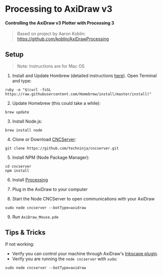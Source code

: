 # Processing to AxiDraw v3
#### Controlling the AxiDraw v3 Plotter with Processing 3

> Based on project by Aaron Koblin: https://github.com/koblin/AxiDrawProcessing


## Setup
> Note: Instructions are for Mac OS

1. Install and Update Hombrew (detailed instructions [here](http://blog.teamtreehouse.com/install-node-js-npm-mac)). Open Terminal and type:
```
ruby -e "$(curl -fsSL https://raw.githubusercontent.com/Homebrew/install/master/install)"
```
2. Update Homebrew (this could take a while):
```
brew update
```
3. Install Node.js:
```
brew install node
```
4. Clone or Download [CNCServer](https://github.com/techninja/cncserver):
```
git clone https://github.com/techninja/cncserver.git
```
5. Install NPM (Node Package Manager):
```
cd cncserver
npm install
```
6. Install [Processing](https://processing.org/download/)

7. Plug in the AxiDraw to your computer

8. Start the Node CNCServer to open communications with your AxiDraw
```
sudo node cncserver --botType=axidraw
```
9. Run `AxiDraw_Mouse.pde` 

## Tips & Tricks

If not working:
- Verify you can control your machine through AxiDraw's [Inkscape plugin](https://wiki.evilmadscientist.com/Axidraw_Software_Installation).
- Verify you are running the `node cncserver` with `sudo`:
```
sudo node cncserver --botType=axidraw
```


